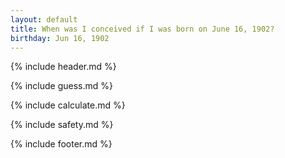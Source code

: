 ```yaml
---
layout: default
title: When was I conceived if I was born on June 16, 1902?
birthday: Jun 16, 1902
---
```


{% include header.md %}

{% include guess.md %}

{% include calculate.md %}

{% include safety.md %}

{% include footer.md %}



